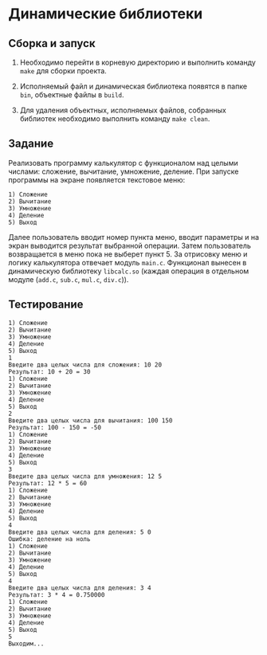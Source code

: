 # Динамические библиотеки

## Сборка и запуск

1. Необходимо перейти в корневую директорию и выполнить команду ```make``` для сборки проекта.

2. Исполняемый файл и динамическая библиотека появятся в папке ```bin```, объектные файлы в ```build```.

3. Для удаления объектных, исполняемых файлов, собранных библиотек необходимо выполнить команду ```make clean```.

## Задание

Реализовать программу калькулятор с функционалом над целыми числами: сложение, вычитание, умножение, деление. При запуске программы на экране
появляется текстовое меню:

```
1) Сложение
2) Вычитание
3) Умножение
4) Деление
5) Выход
```

Далее пользователь вводит номер пункта меню, вводит параметры и на экран выводится результат выбранной операции. Затем пользователь возвращается в
меню пока не выберет пункт 5. За отрисовку меню и логику калькулятора отвечает модуль ```main.c```. Функционал вынесен в динамическую библиотеку ```libcalc.so``` (каждая операция в отдельном модуле (```add.c```, ```sub.c```, ```mul.c```, ```div.c```)). 

## Тестирование

```
1) Сложение
2) Вычитание
3) Умножение
4) Деление
5) Выход
1
Введите два целых числа для сложения: 10 20
Результат: 10 + 20 = 30
1) Сложение
2) Вычитание
3) Умножение
4) Деление
5) Выход
2
Введите два целых числа для вычитания: 100 150
Результат: 100 - 150 = -50
1) Сложение
2) Вычитание
3) Умножение
4) Деление
5) Выход
3
Введите два целых числа для умножения: 12 5
Результат: 12 * 5 = 60
1) Сложение
2) Вычитание
3) Умножение
4) Деление
5) Выход
4
Введите два целых числа для деления: 5 0
Ошибка: деление на ноль
1) Сложение
2) Вычитание
3) Умножение
4) Деление
5) Выход
4 
Введите два целых числа для деления: 3 4
Результат: 3 * 4 = 0.750000
1) Сложение
2) Вычитание
3) Умножение
4) Деление
5) Выход
5
Выходим...
```

